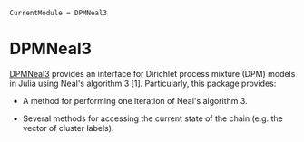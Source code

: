 ```@meta
CurrentModule = DPMNeal3
```

# DPMNeal3

[DPMNeal3](https://github.com/igutierrezm/DPMNeal3.jl) provides an interface for Dirichlet process mixture (DPM) models in Julia using Neal's algorithm 3 [1]. Particularly, this package provides:

- A method for performing one iteration of Neal's algorithm 3.

- Several methods for accessing the current state of the chain (e.g. the vector of cluster labels).